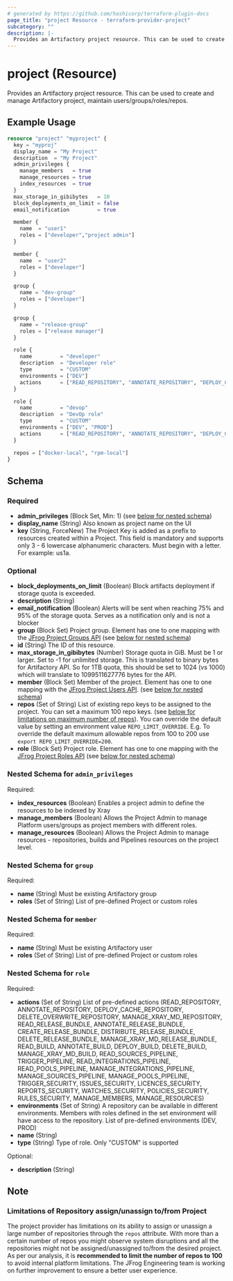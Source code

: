 ```yaml
---
# generated by https://github.com/hashicorp/terraform-plugin-docs
page_title: "project Resource - terraform-provider-project"
subcategory: ""
description: |-
  Provides an Artifactory project resource. This can be used to create and manage Artifactory project, maintain users/groups/roles/repos.
---
```


# project (Resource)

Provides an Artifactory project resource. This can be used to create and manage Artifactory project, maintain users/groups/roles/repos.

## Example Usage

```terraform
resource "project" "myproject" {
  key = "myproj"
  display_name = "My Project"
  description  = "My Project"
  admin_privileges {
    manage_members   = true
    manage_resources = true
    index_resources  = true
  }
  max_storage_in_gibibytes   = 10
  block_deployments_on_limit = false
  email_notification         = true

  member {
    name  = "user1"
    roles = ["developer","project admin"]
  }

  member {
    name  = "user2"
    roles = ["developer"]
  }

  group {
    name = "dev-group"
    roles = ["developer"]
  }

  group {
    name = "release-group"
    roles = ["release manager"]
  }

  role {
    name         = "developer"
    description  = "Developer role"
    type         = "CUSTOM"
    environments = ["DEV"]
    actions      = ["READ_REPOSITORY", "ANNOTATE_REPOSITORY", "DEPLOY_CACHE_REPOSITORY", "DELETE_OVERWRITE_REPOSITORY", "TRIGGER_PIPELINE", "READ_INTEGRATIONS_PIPELINE", "READ_POOLS_PIPELINE", "MANAGE_INTEGRATIONS_PIPELINE", "MANAGE_SOURCES_PIPELINE", "MANAGE_POOLS_PIPELINE"]
  }

  role {
    name         = "devop"
    description  = "DevOp role"
    type         = "CUSTOM"
    environments = ["DEV", "PROD"]
    actions      = ["READ_REPOSITORY", "ANNOTATE_REPOSITORY", "DEPLOY_CACHE_REPOSITORY", "DELETE_OVERWRITE_REPOSITORY", "TRIGGER_PIPELINE", "READ_INTEGRATIONS_PIPELINE", "READ_POOLS_PIPELINE", "MANAGE_INTEGRATIONS_PIPELINE", "MANAGE_SOURCES_PIPELINE", "MANAGE_POOLS_PIPELINE", "READ_BUILD", "ANNOTATE_BUILD", "DEPLOY_BUILD", "DELETE_BUILD",]
  }

  repos = ["docker-local", "rpm-local"]
}
```

<!-- schema generated by tfplugindocs -->
## Schema

### Required

- **admin_privileges** (Block Set, Min: 1) (see [below for nested schema](#nestedblock--admin_privileges))
- **display_name** (String) Also known as project name on the UI
- **key** (String, ForceNew) The Project Key is added as a prefix to resources created within a Project. This field is mandatory and supports only 3 - 6 lowercase alphanumeric characters. Must begin with a letter. For example: us1a.

### Optional

- **block_deployments_on_limit** (Boolean) Block artifacts deployment if storage quota is exceeded.
- **description** (String)
- **email_notification** (Boolean) Alerts will be sent when reaching 75% and 95% of the storage quota. Serves as a notification only and is not a blocker
- **group** (Block Set) Project group. Element has one to one mapping with the [JFrog Project Groups API](https://www.jfrog.com/confluence/display/JFROG/Artifactory+REST+API#ArtifactoryRESTAPI-UpdateGroupinProject) (see [below for nested schema](#nestedblock--group))
- **id** (String) The ID of this resource.
- **max_storage_in_gibibytes** (Number) Storage quota in GiB. Must be 1 or larger. Set to -1 for unlimited storage. This is translated to binary bytes for Artifactory API. So for 1TB quota, this should be set to 1024 (vs 1000) which will translate to 1099511627776 bytes for the API.
- **member** (Block Set) Member of the project. Element has one to one mapping with the [JFrog Project Users API](https://www.jfrog.com/confluence/display/JFROG/Artifactory+REST+API#ArtifactoryRESTAPI-UpdateUserinProject). (see [below for nested schema](#nestedblock--member))
- **repos** (Set of String) List of existing repo keys to be assigned to the project. You can set a maximum 100 repo keys. (see [below for limitations on maximum number of repos](#repoNumLimitations)). You can override the default value by setting an environment value `REPO_LIMIT_OVERRIDE`. E.g. To override the default maximum allowable repos from 100 to 200 use `export REPO_LIMIT_OVERRIDE=200`.
- **role** (Block Set) Project role. Element has one to one mapping with the [JFrog Project Roles API](https://www.jfrog.com/confluence/display/JFROG/Artifactory+REST+API#ArtifactoryRESTAPI-AddaNewRole) (see [below for nested schema](#nestedblock--role))

<a id="nestedblock--admin_privileges"></a>
### Nested Schema for `admin_privileges`

Required:

- **index_resources** (Boolean) Enables a project admin to define the resources to be indexed by Xray
- **manage_members** (Boolean) Allows the Project Admin to manage Platform users/groups as project members with different roles.
- **manage_resources** (Boolean) Allows the Project Admin to manage resources - repositories, builds and Pipelines resources on the project level.


<a id="nestedblock--group"></a>
### Nested Schema for `group`

Required:

- **name** (String) Must be existing Artifactory group
- **roles** (Set of String) List of pre-defined Project or custom roles


<a id="nestedblock--member"></a>
### Nested Schema for `member`

Required:

- **name** (String) Must be existing Artifactory user
- **roles** (Set of String) List of pre-defined Project or custom roles


<a id="nestedblock--role"></a>
### Nested Schema for `role`

Required:

- **actions** (Set of String) List of pre-defined actions (READ_REPOSITORY, ANNOTATE_REPOSITORY, DEPLOY_CACHE_REPOSITORY, DELETE_OVERWRITE_REPOSITORY, MANAGE_XRAY_MD_REPOSITORY, READ_RELEASE_BUNDLE, ANNOTATE_RELEASE_BUNDLE, CREATE_RELEASE_BUNDLE, DISTRIBUTE_RELEASE_BUNDLE, DELETE_RELEASE_BUNDLE, MANAGE_XRAY_MD_RELEASE_BUNDLE, READ_BUILD, ANNOTATE_BUILD, DEPLOY_BUILD, DELETE_BUILD, MANAGE_XRAY_MD_BUILD, READ_SOURCES_PIPELINE, TRIGGER_PIPELINE, READ_INTEGRATIONS_PIPELINE, READ_POOLS_PIPELINE, MANAGE_INTEGRATIONS_PIPELINE, MANAGE_SOURCES_PIPELINE, MANAGE_POOLS_PIPELINE, TRIGGER_SECURITY, ISSUES_SECURITY, LICENCES_SECURITY, REPORTS_SECURITY, WATCHES_SECURITY, POLICIES_SECURITY, RULES_SECURITY, MANAGE_MEMBERS, MANAGE_RESOURCES)
- **environments** (Set of String) A repository can be available in different environments. Members with roles defined in the set environment will have access to the repository. List of pre-defined environments (DEV, PROD)
- **name** (String)
- **type** (String) Type of role. Only "CUSTOM" is supported

Optional:

- **description** (String)

## Note
<a name="repoNumLimitations"></a>
### Limitations of Repository assign/unassign to/from Project
The project provider has limitations on its ability to assign or unassign a large number of repositories through the `repos` attribute. With more than a certain number of repos you might observe system disruptions and all the repositories might not be assigned/unassigned to/from the desired project. As per our analysis, it is **recommended to limit the number of repos to 100** to avoid internal platform limitations. The JFrog Engineering team is working on further improvement to ensure a better user experience.
